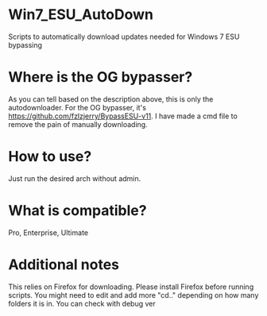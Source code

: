 # Win7_ESU_AutoDown
Scripts to automatically download updates needed for Windows 7 ESU bypassing
# Where is the OG bypasser?
As you can tell based on the description above, this is only the autodownloader. For the OG bypasser, it's https://github.com/fzlzjerry/BypassESU-v11. I have made a cmd file to remove the pain of manually downloading.
# How to use?
Just run the desired arch without admin.
# What is compatible?
Pro, Enterprise, Ultimate
# Additional notes
This relies on Firefox for downloading. Please install Firefox before running scripts.
You might need to edit and add more "cd.." depending on how many folders it is in. You can check with debug ver
